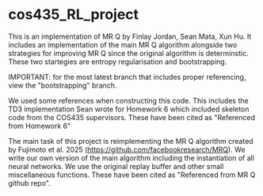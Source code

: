 # cos435_RL_project

This is an implementation of MR Q by Finlay Jordan, Sean Mata, Xun Hu. 
It includes an implementation of the main MR Q algorithm alongside two strategies for improving MR Q since the original algorithm is determinstic. These two startegies are entropy regularisation and bootstrapping.


IMPORTANT: for the most latest branch that includes proper referencing, view the "bootstrapping" branch.

We used some references when constructing this code.
This includes the TD3 implementation Sean wrote for Homework 6 which included skeleton code from the COS435 supervisors. These have been cited as "Referenced from Homework 6"

The main task of this project is reimplementing the MR Q algorithm created by Fujimoto et al. 2025 (https://github.com/facebookresearch/MRQ). We write our own version of the main algorithm including the instantiation of all neural networks. We use the original replay buffer and other small miscellaneous functions. 
These have been cited as "Referenced from MR Q github repo".


